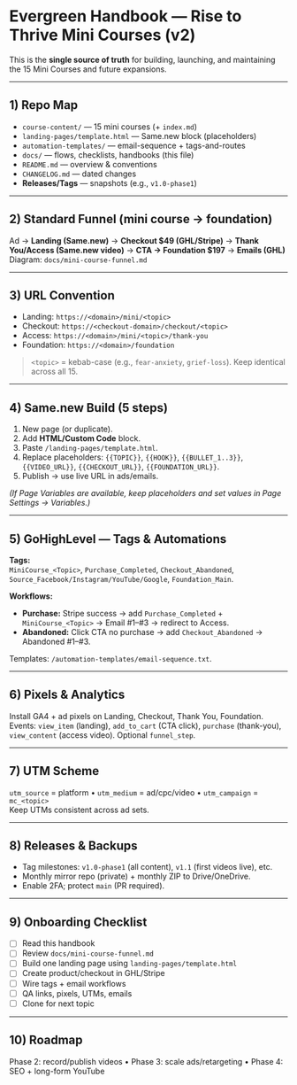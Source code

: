 # Evergreen Handbook — Rise to Thrive Mini Courses (v2)

This is the **single source of truth** for building, launching, and maintaining the 15 Mini Courses and future expansions.

---

## 1) Repo Map
- `course-content/` — 15 mini courses (+ `index.md`)
- `landing-pages/template.html` — Same.new block (placeholders)
- `automation-templates/` — email-sequence + tags-and-routes
- `docs/` — flows, checklists, handbooks (this file)
- `README.md` — overview & conventions
- `CHANGELOG.md` — dated changes
- **Releases/Tags** — snapshots (e.g., `v1.0-phase1`)

---

## 2) Standard Funnel (mini course → foundation)
Ad → **Landing (Same.new)** → **Checkout $49 (GHL/Stripe)** → **Thank You/Access (Same.new video)** → **CTA → Foundation $197** → **Emails (GHL)**  
Diagram: `docs/mini-course-funnel.md`

---

## 3) URL Convention
- Landing: `https://<domain>/mini/<topic>`
- Checkout: `https://<checkout-domain>/checkout/<topic>`
- Access: `https://<domain>/mini/<topic>/thank-you`
- Foundation: `https://<domain>/foundation`
> `<topic>` = kebab-case (e.g., `fear-anxiety`, `grief-loss`). Keep identical across all 15.

---

## 4) Same.new Build (5 steps)
1. New page (or duplicate).  
2. Add **HTML/Custom Code** block.  
3. Paste `/landing-pages/template.html`.  
4. Replace placeholders: `{{TOPIC}}`, `{{HOOK}}`, `{{BULLET_1..3}}`, `{{VIDEO_URL}}`, `{{CHECKOUT_URL}}`, `{{FOUNDATION_URL}}`.  
5. Publish → use live URL in ads/emails.

*(If Page Variables are available, keep placeholders and set values in Page Settings → Variables.)*

---

## 5) GoHighLevel — Tags & Automations
**Tags:**  
`MiniCourse_<Topic>`, `Purchase_Completed`, `Checkout_Abandoned`, `Source_Facebook/Instagram/YouTube/Google`, `Foundation_Main`.

**Workflows:**  
- **Purchase:** Stripe success → add `Purchase_Completed` + `MiniCourse_<Topic>` → Email #1–#3 → redirect to Access.  
- **Abandoned:** Click CTA no purchase → add `Checkout_Abandoned` → Abandoned #1–#3.

Templates: `/automation-templates/email-sequence.txt`.

---

## 6) Pixels & Analytics
Install GA4 + ad pixels on Landing, Checkout, Thank You, Foundation.  
Events: `view_item` (landing), `add_to_cart` (CTA click), `purchase` (thank-you), `view_content` (access video). Optional `funnel_step`.

---

## 7) UTM Scheme
`utm_source` = platform • `utm_medium` = ad/cpc/video • `utm_campaign` = `mc_<topic>`  
Keep UTMs consistent across ad sets.

---

## 8) Releases & Backups
- Tag milestones: `v1.0-phase1` (all content), `v1.1` (first videos live), etc.
- Monthly mirror repo (private) + monthly ZIP to Drive/OneDrive.
- Enable 2FA; protect `main` (PR required).

---

## 9) Onboarding Checklist
- [ ] Read this handbook  
- [ ] Review `docs/mini-course-funnel.md`  
- [ ] Build one landing page using `landing-pages/template.html`  
- [ ] Create product/checkout in GHL/Stripe  
- [ ] Wire tags + email workflows  
- [ ] QA links, pixels, UTMs, emails  
- [ ] Clone for next topic

---

## 10) Roadmap
Phase 2: record/publish videos • Phase 3: scale ads/retargeting • Phase 4: SEO + long-form YouTube
